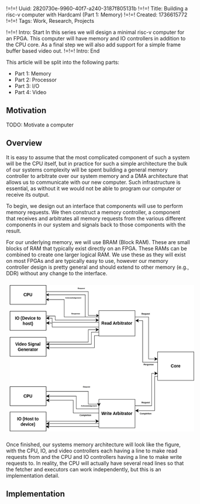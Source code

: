 !=!=! Uuid: 2820730e-9960-40f7-a240-3187f805131b
!=!=! Title: Building a risc-v computer with Hardcaml (Part 1: Memory)
!=!=! Created: 1736615772
!=!=! Tags: Work, Research, Projects

!=!=! Intro: Start
In this series we will design a minimal risc-v computer for an FPGA. This
computer will have memory and IO controllers in addition to the CPU core. As a
final step we will also add support for a simple frame buffer based video out.
!=!=! Intro: End

This article will be split into the following parts:
- Part 1: Memory
- Part 2: Processor
- Part 3: I/O
- Part 4: Video

## Motivation

TODO: Motivate a computer

## Overview

It is easy to assume that the most complicated component of such a system will
be the CPU itself, but in practice for such a simple architecture the bulk of
our systems complexity will be spent building a general memory controller to
arbitrate over our system memory and a DMA architecture that allows us to
communicate with our new computer. Such infrastructure is essential, as without
it we would not be able to program our computer or receive its output.

To begin, we design out an interface that components will use to perform memory
requests. We then construct a memory controller, a component that receives and
arbitrates all memory requests from the various different components in our
system and signals back to those components with the result.

For our underlying memory, we will use BRAM (Block RAM). These are small blocks
of RAM that typically exist directly on an FPGA. These RAMs can be combined to
create one larger logical RAM. We use these as they will exist on most FPGAs
and are typically easy to use, however our memory controller design is pretty
general and should extend to other memory (e.g., DDR) without any change to the
interface.

<img src="/images/memory_architecture.png" style="margin: 10px;" height="400px;" />

Once finished, our systems memory architecture will look like the figure, with
the CPU, IO, and video controllers each having a line to make read requests
from and the CPU and IO controllers having a line to make write requests to. In
reality, the CPU will actually have several read lines so that the fetcher and
executors can work independently, but this is an implementation detail.

## Implementation
